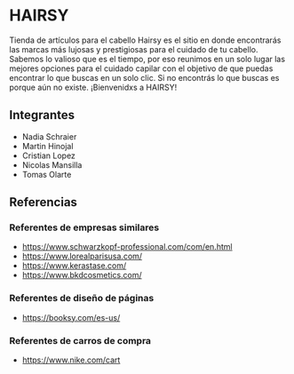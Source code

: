 # HAIRSY
Tienda de artículos para el cabello
Hairsy es el sitio en donde encontrarás las marcas más lujosas y prestigiosas para el cuidado de tu cabello.
Sabemos lo valioso que es el tiempo, por eso reunimos en un solo lugar las mejores opciones para el cuidado capilar con el objetivo de que puedas encontrar lo que buscas en un solo clic.
Si no encontrás lo que buscas es porque aún no existe.
¡Bienvenidxs a HAIRSY!

## Integrantes
- Nadia Schraier
- Martin Hinojal
- Cristian Lopez
- Nicolas Mansilla
- Tomas Olarte

## Referencias
### Referentes de empresas similares
- https://www.schwarzkopf-professional.com/com/en.html
- https://www.lorealparisusa.com/
- https://www.kerastase.com/
- https://www.bkdcosmetics.com/
### Referentes de diseño de páginas
- https://booksy.com/es-us/
### Referentes de carros de compra
- https://www.nike.com/cart

